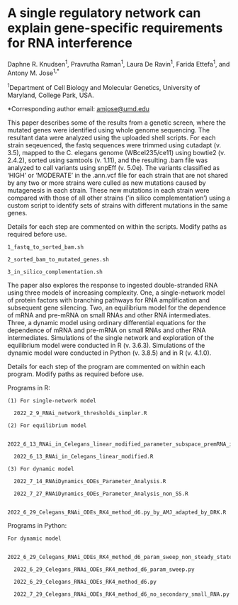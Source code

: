 # A single regulatory network can explain gene-specific requirements for RNA interference
Daphne R. Knudsen<sup>1</sup>, Pravrutha Raman<sup>1</sup>, Laura De Ravin<sup>1</sup>, Farida Ettefa<sup>1</sup>, and Antony M. Jose<sup>1,*</sup>

<sup>1</sup>Department of Cell Biology and Molecular Genetics, University of Maryland, College Park, USA.

*Corresponding author email:  amjose@umd.edu

This paper describes some of the results from a genetic screen, where the mutated genes were identified using whole genome sequencing. The resultant data were analyzed using the uploaded shell scripts. For each strain seqeuenced, the fastq sequences were trimmed using cutadapt (v. 3.5), mapped to the C. elegans genome (WBcel235/ce11) using bowtie2 (v. 2.4.2), sorted using samtools (v. 1.11), and the resulting .bam file was analyzed to call variants using snpEff (v. 5.0e). The variants classified as ‘HIGH’ or ‘MODERATE’ in the .ann.vcf file for each strain that are not shared by any two or more strains were culled as new mutations caused by mutagenesis in each strain. These new mutations in each strain were compared with those of all other strains (‘in silico complementation’) using a custom script to identify sets of strains with different mutations in the same genes. 

Details for each step are commented on within the scripts. Modify paths as required before use. 

    1_fastq_to_sorted_bam.sh

    2_sorted_bam_to_mutated_genes.sh

    3_in_silico_complementation.sh

The paper also explores the response to ingested double-stranded RNA using three models of increasing complexity. One, a single-network model of protein factors with branching pathways for RNA amplification and subsequent gene silencing. Two, an equilibrium model for the dependence of mRNA and pre-mRNA on small RNAs and other RNA intermediates. Three, a dynamic model using ordinary differential equations for the dependence of mRNA and pre-mRNA on small RNAs and other RNA intermediates. Simulations of the single network and exploration of the equilibrium model were conducted in R (v. 3.6.3). Simulations of the dynamic model were conducted in Python (v. 3.8.5) and in R (v. 4.1.0).

Details for each step of the program are commented on within each program. Modify paths as required before use.

Programs in R:

    (1) For single-network model

      2022_2_9_RNAi_network_thresholds_simpler.R

    (2) For equilibrium model

      2022_6_13_RNAi_in_Celegans_linear_modified_parameter_subspace_premRNA_increase_good_kd.R

      2022_6_13_RNAi_in_Celegans_linear_modified.R

    (3) For dynamic model

      2022_7_14_RNAiDynamics_ODEs_Parameter_Analysis.R

      2022_7_27_RNAiDynamics_ODEs_Parameter_Analysis_non_SS.R

      2022_6_29_Celegans_RNAi_ODEs_RK4_method_d6.py_by_AMJ_adapted_by_DRK.R

Programs in Python:

    For dynamic model

      2022_6_29_Celegans_RNAi_ODEs_RK4_method_d6_param_sweep_non_steady_state.py

      2022_6_29_Celegans_RNAi_ODEs_RK4_method_d6_param_sweep.py

      2022_6_29_Celegans_RNAi_ODEs_RK4_method_d6.py

      2022_7_29_Celegans_RNAi_ODEs_RK4_method_d6_no_secondary_small_RNA.py

